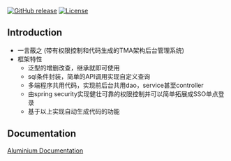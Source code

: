 [![GitHub release](https://img.shields.io/badge/release-1.0.0-28a745.svg)](https://github.com/0nebean/com.alibaba.druid-0nebean.custom/releases)
[![License](https://img.shields.io/badge/license-Apache%202-4EB1BA.svg)](https://www.apache.org/licenses/LICENSE-2.0.html)


Introduction
---
- 一言蔽之 (带有权限控制和代码生成的TMA架构后台管理系统)
- 框架特性
  - 泛型的增删改查，继承就即可使用
  - sql条件封装，简单的API调用实现自定义查询
  - 多端程序共用代码，实现前后台共用dao，service甚至controller
  - 由spring security实现健壮可靠的权限控制并可以简单拓展成SSO单点登录
  - 基于以上实现自动生成代码的功能
 
Documentation
---

[Aluminium Documentation](https://www.jianshu.com/u/2bb3ca25a3e0)

